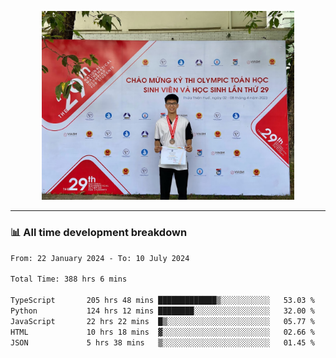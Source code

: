 <p align="center"><img src="asset/header.jpg" width="80%"/></p>

---
<!-- 
<details>
  <summary>📃 My Resume</summary>

### Education

- 📖 **Information Technology**\
📆 10/2021 - present\
📍 **Thang Long University** - Hoang Mai, Hanoi, Vietnam -->

<!-- ### Experience
- 👨‍💻 **Full Stack Web Intern**\
📆 09/2022 - 12/2023\
📍 **TECH 5S** -  Luu Huu Phuong, Phuong My Dinh I, Nam Tu Liem, Hanoi.


- 👨‍💻 **Full Stack Web Fresher**\
📆 1/2022 - 05/2023\
📍 **TECH 5S** -  Luu Huu Phuong, Phuong My Dinh I, Nam Tu Liem, Hanoi.

- 👨‍💻 **Frontend Web Fresher**\
📆 11/2023 - present\
📍 **White Neuron** -  Mau Luong, Ha Dong, Hanoi, Vietnam
</details> -->

### 📊 All time development breakdown

<!--START_SECTION:waka-->

```txt
From: 22 January 2024 - To: 10 July 2024

Total Time: 388 hrs 6 mins

TypeScript       205 hrs 48 mins █████████████▒░░░░░░░░░░░   53.03 %
Python           124 hrs 12 mins ████████░░░░░░░░░░░░░░░░░   32.00 %
JavaScript       22 hrs 22 mins  █▒░░░░░░░░░░░░░░░░░░░░░░░   05.77 %
HTML             10 hrs 18 mins  ▓░░░░░░░░░░░░░░░░░░░░░░░░   02.66 %
JSON             5 hrs 38 mins   ▒░░░░░░░░░░░░░░░░░░░░░░░░   01.45 %
```

<!--END_SECTION:waka-->
